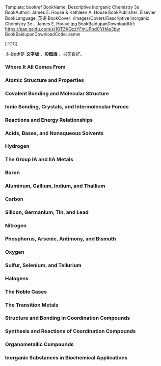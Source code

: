 Template: bookref
BookName: Descriptive Inorganic Chemistry 3e
BookAuthor: James E. House & Kathleen A. House
BookPublisher: Elsevier
BookLanguage: 英语
BookCover: /images/Covers/Descriptive Inorganic Chemistry 3e - James E. House.jpg
BookBaidupanDownloadUrl: https://pan.baidu.com/s/1OTZKQczYFmUPbdCYHAs3bw 
BookBaidupanDownloadCode: asmw

[TOC]

本书pdf是 **文字版** ，**彩图版** ，书签良好。

### Where It All Comes From

### Atomic Structure and Properties

### Covalent Bonding and Molecular Structure

### Ionic Bonding, Crystals, and Intermolecular Forces

### Reactions and Energy Relationships

### Acids, Bases, and Nonaqueous Solvents

### Hydrogen

### The Group IA and IIA Metals

### Boron

### Aluminum, Gallium, Indium, and Thallium

### Carbon

### Silicon, Germanium, Tin, and Lead

### Nitrogen

### Phosphorus, Arsenic, Antimony, and Bismuth

### Oxygen

### Sulfur, Selenium, and Tellurium

### Halogens

### The Noble Gases

### The Transition Metals

### Structure and Bonding in Coordination Compounds

### Synthesis and Reactions of Coordination Compounds

### Organometallic Compounds

### Inorganic Substances in Biochemical Applications